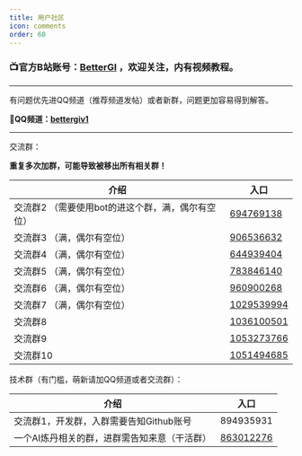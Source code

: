 ```yaml
---
title: 用户社区
icon: comments
order: 60
---
```



### 📺官方B站账号：[BetterGI](https://space.bilibili.com/3546777483479879) ，欢迎关注，内有视频教程。

---

有问题优先进QQ频道（推荐频道发帖）或者新群，问题更加容易得到解答。

**💬QQ频道：[bettergiv1](https://pd.qq.com/s/e0isukk34)**

---

交流群：

**重复多次加群，可能导致被移出所有相关群！**

| 介绍                         | 入口        |
|----------------------------| --------- |
| 交流群2 （需要使用bot的进这个群，满，偶尔有空位） | [694769138](http://qm.qq.com/cgi-bin/qm/qr?_wv=1027&k=hneYjH2EgI1-pQI1em3uaVG7l-7vz8ye&authKey=q9lhYjjNQ6Tiw7uBvL1%2BWZZewa0%2B1H6PNFv1ETsQQBWlLpXqUx1bGeD7iK4iLfpv&noverify=0&group_code=694769138) |
| 交流群3 （满，偶尔有空位）                      | [906536632](http://qm.qq.com/cgi-bin/qm/qr?_wv=1027&k=_nmC8Neh7mZaGb2hIsO3p4-DKdxBlReQ&authKey=X7rGdx4jbA%2Bs2Juotlov0cg57%2Bv8CwRdjMgYYsxPtdtkl5NKniJhbDILKhWCYS4B&noverify=0&group_code=906536632) |
| 交流群4 （满，偶尔有空位）                      | [644939404](https://qm.qq.com/q/eG3QIodqiA) |
| 交流群5 （满，偶尔有空位）                      | [783846140](https://qm.qq.com/q/lVzxCCKEko) |
| 交流群6 （满，偶尔有空位）                      | [960900268](https://qm.qq.com/q/c2ohYmxzC8) |
| 交流群7 （满，偶尔有空位）                      | [1029539994](https://qm.qq.com/q/vCOphnHFK2) |
| 交流群8                       | [1036100501](https://qm.qq.com/q/fvRNqEbFyo) |
| 交流群9                       | [1053273766](https://qm.qq.com/q/qtocsOXnIQ) |
| 交流群10                       | [1051494685](https://qm.qq.com/q/TPQtZlgraU) |


技术群（有门槛，萌新请加QQ频道或者交流群）：

| 介绍                                 | 入口        |
|------------------------------------| --------- |
| 交流群1，开发群，入群需要告知Github账号            | 894935931 |
| 一个AI炼丹相关的群，进群需告知来意（干活群）            | [863012276](http://qm.qq.com/cgi-bin/qm/qr?_wv=1027&k=5MykSb0YDHtpU3QdJI7XDR-sbbdrqgZH&authKey=a8jOzCEnYilPZDPJV84OJnOSXw3z3xe8Jv6P5hj6f5Jq9V4TkB9V0sFWQDJe6nJK&noverify=0&group_code=863012276) |


